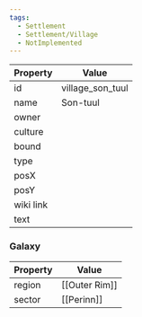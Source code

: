 ```yaml
---
tags:
  - Settlement
  - Settlement/Village
  - NotImplemented
---
```


| Property  | Value            |
| --------- | ---------------- |
| id        | village_son_tuul |
| name      | Son-tuul         |
| owner     |                  |
| culture   |                  |
| bound     |                  |
| type      |                  |
| posX      |                  |
| posY      |                  |
| wiki link |                  |
| text      |                  |

### Galaxy
| Property | Value         |
| -------- | ------------- |
| region   | [[Outer Rim]] |
| sector   | [[Perinn]]    |
